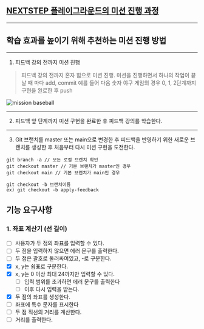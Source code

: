## [NEXTSTEP 플레이그라운드의 미션 진행 과정](https://github.com/next-step/nextstep-docs/blob/master/playground/README.md)

---
## 학습 효과를 높이기 위해 추천하는 미션 진행 방법

---
1. 피드백 강의 전까지 미션 진행 
> 피드백 강의 전까지 혼자 힘으로 미션 진행. 미션을 진행하면서 하나의 작업이 끝날 때 마다 add, commit
> 예를 들어 다음 숫자 야구 게임의 경우 0, 1, 2단계까지 구현을 완료한 후 push

![mission baseball](https://raw.githubusercontent.com/next-step/nextstep-docs/master/playground/images/mission_baseball.png)

---
2. 피드백 앞 단계까지 미션 구현을 완료한 후 피드백 강의를 학습한다.

---
3. Git 브랜치를 master 또는 main으로 변경한 후 피드백을 반영하기 위한 새로운 브랜치를 생성한 후 처음부터 다시 미션 구현을 도전한다.

```
git branch -a // 모든 로컬 브랜치 확인
git checkout master // 기본 브랜치가 master인 경우
git checkout main // 기본 브랜치가 main인 경우

git checkout -b 브랜치이름
ex) git checkout -b apply-feedback
```

## 기능 요구사항
### 1. 좌표 계산기 (선 길이)

- [ ] 사용자가 두 점의 좌표를 입력할 수 있다.
- [ ] 두 점을 입력하지 않으면 에러 문구를 출력한다.
- [ ] 두 점은 괄호로 둘러싸여있고, -로 구분한다.
- [X] x, y는 쉽표로 구분한다.
- [X] x, y는 0 이상 최대 24까지만 입력할 수 있다.
  - [ ] 입력 범위를 초과하면 에러 문구를 출력한다
  - [ ] 이후 다시 입력을 받는다.
- [X] 두 점의 좌표를 생성한다.
- [ ] 좌표에 특수 문자를 표시한다
- [ ] 두 점 직선의 거리를 계산한다.
- [ ] 거리를 출력한다.
